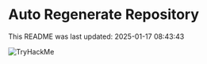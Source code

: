 # Auto Regenerate Repository

This README was last updated: 2025-01-17 08:43:43

 ![TryHackMe](https://tryhackme.com/badge/533634)